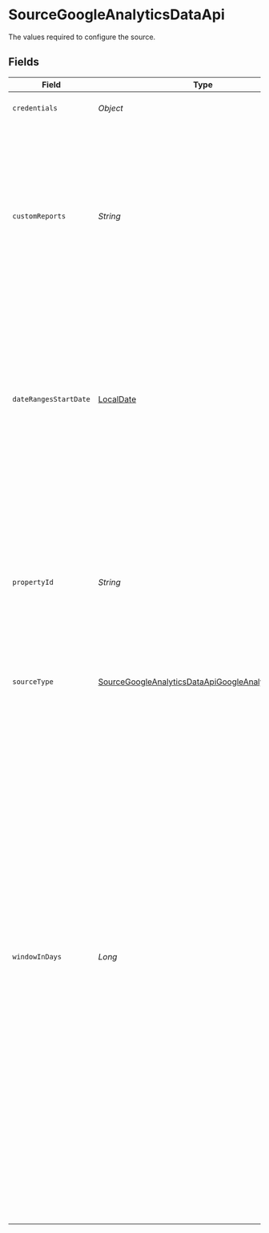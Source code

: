 # SourceGoogleAnalyticsDataApi

The values required to configure the source.


## Fields

| Field                                                                                                                                                                                                                                                                                                                                                                                                                                                                                                                                                                                                                                                                | Type                                                                                                                                                                                                                                                                                                                                                                                                                                                                                                                                                                                                                                                                 | Required                                                                                                                                                                                                                                                                                                                                                                                                                                                                                                                                                                                                                                                             | Description                                                                                                                                                                                                                                                                                                                                                                                                                                                                                                                                                                                                                                                          | Example                                                                                                                                                                                                                                                                                                                                                                                                                                                                                                                                                                                                                                                              |
| -------------------------------------------------------------------------------------------------------------------------------------------------------------------------------------------------------------------------------------------------------------------------------------------------------------------------------------------------------------------------------------------------------------------------------------------------------------------------------------------------------------------------------------------------------------------------------------------------------------------------------------------------------------------- | -------------------------------------------------------------------------------------------------------------------------------------------------------------------------------------------------------------------------------------------------------------------------------------------------------------------------------------------------------------------------------------------------------------------------------------------------------------------------------------------------------------------------------------------------------------------------------------------------------------------------------------------------------------------- | -------------------------------------------------------------------------------------------------------------------------------------------------------------------------------------------------------------------------------------------------------------------------------------------------------------------------------------------------------------------------------------------------------------------------------------------------------------------------------------------------------------------------------------------------------------------------------------------------------------------------------------------------------------------- | -------------------------------------------------------------------------------------------------------------------------------------------------------------------------------------------------------------------------------------------------------------------------------------------------------------------------------------------------------------------------------------------------------------------------------------------------------------------------------------------------------------------------------------------------------------------------------------------------------------------------------------------------------------------- | -------------------------------------------------------------------------------------------------------------------------------------------------------------------------------------------------------------------------------------------------------------------------------------------------------------------------------------------------------------------------------------------------------------------------------------------------------------------------------------------------------------------------------------------------------------------------------------------------------------------------------------------------------------------- |
| `credentials`                                                                                                                                                                                                                                                                                                                                                                                                                                                                                                                                                                                                                                                        | *Object*                                                                                                                                                                                                                                                                                                                                                                                                                                                                                                                                                                                                                                                             | :heavy_minus_sign:                                                                                                                                                                                                                                                                                                                                                                                                                                                                                                                                                                                                                                                   | Credentials for the service                                                                                                                                                                                                                                                                                                                                                                                                                                                                                                                                                                                                                                          |                                                                                                                                                                                                                                                                                                                                                                                                                                                                                                                                                                                                                                                                      |
| `customReports`                                                                                                                                                                                                                                                                                                                                                                                                                                                                                                                                                                                                                                                      | *String*                                                                                                                                                                                                                                                                                                                                                                                                                                                                                                                                                                                                                                                             | :heavy_minus_sign:                                                                                                                                                                                                                                                                                                                                                                                                                                                                                                                                                                                                                                                   | A JSON array describing the custom reports you want to sync from Google Analytics. See <a href="https://docs.airbyte.com/integrations/sources/google-analytics-v4/#custom-reports">the docs</a> for more information about the exact format you can use to fill out this field.                                                                                                                                                                                                                                                                                                                                                                                      |                                                                                                                                                                                                                                                                                                                                                                                                                                                                                                                                                                                                                                                                      |
| `dateRangesStartDate`                                                                                                                                                                                                                                                                                                                                                                                                                                                                                                                                                                                                                                                | [LocalDate](https://docs.oracle.com/javase/8/docs/api/java/time/LocalDate.html)                                                                                                                                                                                                                                                                                                                                                                                                                                                                                                                                                                                      | :heavy_check_mark:                                                                                                                                                                                                                                                                                                                                                                                                                                                                                                                                                                                                                                                   | The start date from which to replicate report data in the format YYYY-MM-DD. Data generated before this date will not be included in the report. Not applied to custom Cohort reports.                                                                                                                                                                                                                                                                                                                                                                                                                                                                               | 2021-01-01                                                                                                                                                                                                                                                                                                                                                                                                                                                                                                                                                                                                                                                           |
| `propertyId`                                                                                                                                                                                                                                                                                                                                                                                                                                                                                                                                                                                                                                                         | *String*                                                                                                                                                                                                                                                                                                                                                                                                                                                                                                                                                                                                                                                             | :heavy_check_mark:                                                                                                                                                                                                                                                                                                                                                                                                                                                                                                                                                                                                                                                   | A Google Analytics GA4 property identifier whose events are tracked. Specified in the URL path and not the body such as "123...". See <a href="https://developers.google.com/analytics/devguides/reporting/data/v1/property-id#what_is_my_property_id">the docs</a> for more details.                                                                                                                                                                                                                                                                                                                                                                                |                                                                                                                                                                                                                                                                                                                                                                                                                                                                                                                                                                                                                                                                      |
| `sourceType`                                                                                                                                                                                                                                                                                                                                                                                                                                                                                                                                                                                                                                                         | [SourceGoogleAnalyticsDataApiGoogleAnalyticsDataApi](../../models/shared/SourceGoogleAnalyticsDataApiGoogleAnalyticsDataApi.md)                                                                                                                                                                                                                                                                                                                                                                                                                                                                                                                                      | :heavy_check_mark:                                                                                                                                                                                                                                                                                                                                                                                                                                                                                                                                                                                                                                                   | N/A                                                                                                                                                                                                                                                                                                                                                                                                                                                                                                                                                                                                                                                                  |                                                                                                                                                                                                                                                                                                                                                                                                                                                                                                                                                                                                                                                                      |
| `windowInDays`                                                                                                                                                                                                                                                                                                                                                                                                                                                                                                                                                                                                                                                       | *Long*                                                                                                                                                                                                                                                                                                                                                                                                                                                                                                                                                                                                                                                               | :heavy_minus_sign:                                                                                                                                                                                                                                                                                                                                                                                                                                                                                                                                                                                                                                                   | The time increment used by the connector when requesting data from the Google Analytics API. More information is available in the <a href="https://docs.airbyte.com/integrations/sources/google-analytics-v4/#sampling-in-reports">the docs</a>. The bigger this value is, the faster the sync will be, but the more likely that sampling will be applied to your data, potentially causing inaccuracies in the returned results. We recommend setting this to 1 unless you have a hard requirement to make the sync faster at the expense of accuracy. The minimum allowed value for this field is 1, and the maximum is 364. Not applied to custom Cohort reports. | 30                                                                                                                                                                                                                                                                                                                                                                                                                                                                                                                                                                                                                                                                   |